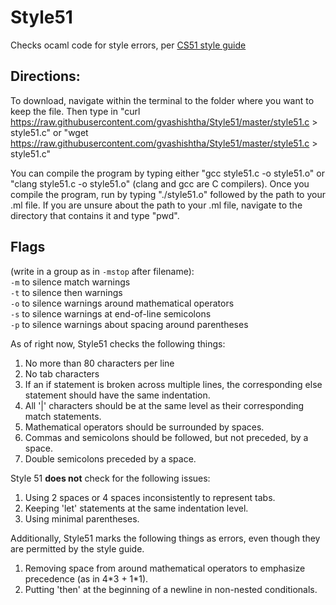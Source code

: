 # Style51
Checks ocaml code for style errors, per [CS51 style guide](https://github.com/gvashishtha/ocaml_style/blob/master/style_guide.pdf)

## Directions:

To download, navigate within the terminal to the folder where you want to keep the file. Then type in "curl https://raw.githubusercontent.com/gvashishtha/Style51/master/style51.c > style51.c" or "wget https://raw.githubusercontent.com/gvashishtha/Style51/master/style51.c > style51.c"

You can compile the program by typing either "gcc style51.c -o style51.o" or "clang style51.c -o style51.o" (clang and gcc are C compilers). Once you compile the program, run by typing "./style51.o" followed by the path to your .ml file. If you are unsure about the path to your .ml file, navigate to the directory that contains it and type "pwd".

## Flags
(write in a group as in `-mstop` after filename):  
`-m` to silence match warnings  
`-t` to silence then warnings  
`-o` to silence warnings around mathematical operators  
`-s` to silence warnings at end-of-line semicolons  
`-p` to silence warnings about spacing around parentheses

As of right now, Style51 checks the following things:

1. No more than 80 characters per line
2. No tab characters
3. If an if statement is broken across multiple lines,
the corresponding else statement should have the same indentation.
4. All '|' characters should be at the same level as their corresponding match
statements.
5. Mathematical operators should be surrounded by spaces.
6. Commas and semicolons should be followed, but not preceded, by a space.
7. Double semicolons preceded by a space.

Style 51 **does not** check for the following issues:
1. Using 2 spaces or 4 spaces inconsistently to represent tabs.
2. Keeping 'let' statements at the same indentation level.
3. Using minimal parentheses.

Additionally, Style51 marks the following things as errors, even though they are permitted by the style guide.
1. Removing space from around mathematical operators to emphasize precedence (as in 4\*3 + 1\*1).
2. Putting 'then' at the beginning of a newline in non-nested conditionals.
